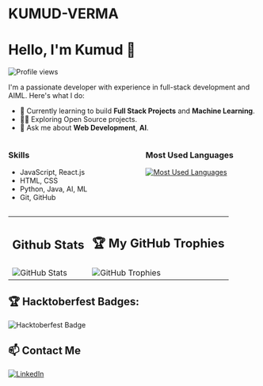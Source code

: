 # KUMUD-VERMA
# Hello, I'm Kumud 👋

![Profile views](https://komarev.com/ghpvc/?username=KUMUD-TECH)

I'm a passionate developer with experience in full-stack development and AIML. Here's what I do:

- 🌱 Currently learning to build **Full Stack Projects** and **Machine Learning**.
- 👨‍💻 Exploring Open Source projects.
- 💬 Ask me about **Web Development**, **AI**.
<div style="display: flex; justify-content: space-between;">
  <div style="width: 45%;">
    <h3>Skills</h3>
    <ul>
      <li>JavaScript, React.js</li>
      <li>HTML, CSS</li>
      <li>Python, Java, AI, ML</li>
      <li>Git, GitHub</li>
    </ul>
  </div>
  <div style="width: 45%;">
    <h3>Most Used Languages</h3>
    <a href="https://github.com/anuraghazra/github-readme-stats">
      <img src="https://github-readme-stats.vercel.app/api/top-langs/?username=KUMUD-TECH&layout=pie" alt="Most Used Languages" />
    </a>
  </div>
</div>

<table>
  <tr>
    <td><h2>Github Stats</h2></td>
    <td><h2>🏆 My GitHub Trophies</h2></td>
  </tr>
  <tr>
    <td><img src="https://github-readme-stats.vercel.app/api?username=KUMUD-TECH&show_icons=true&theme=radical" alt="GitHub Stats" /></td>
    <td><img src="https://github-profile-trophy.vercel.app/?username=KUMUD-TECH&theme=onedark" alt="GitHub Trophies" /></td>
  </tr>
</table>

## 🏆 Hacktoberfest Badges:
![Hacktoberfest Badge](https://holopin.me/@kumudtech)


## 📫 Contact Me
[![LinkedIn](https://img.shields.io/badge/LinkedIn-blue?logo=linkedin&logoColor=white&style=for-the-badge)](https://www.linkedin.com/in/kumud-verma-1sd9)




